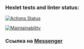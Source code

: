 ### Hexlet tests and linter status:
[![Actions Status](https://github.com/Nikolos-S/frontend-project-12/workflows/hexlet-check/badge.svg)](https://github.com/Nikolos-S/frontend-project-12/actions)

[![Maintainability](https://api.codeclimate.com/v1/badges/3af0a2db9539ce63e694/maintainability)](https://codeclimate.com/github/Nikolos-S/frontend-project-12/maintainability)

### Ссылка на [Messenger](https://frontend-project-12-production-f7e6.up.railway.app/)